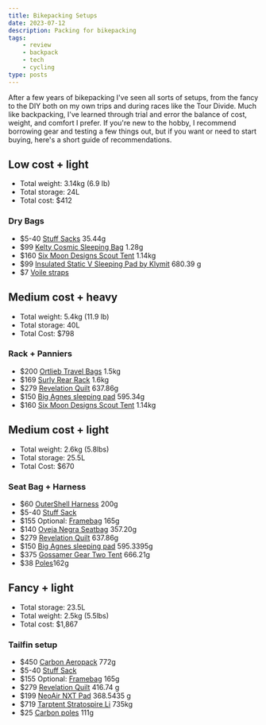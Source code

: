 ```yaml
---
title: Bikepacking Setups
date: 2023-07-12
description: Packing for bikepacking
tags: 
    - review
    - backpack
    - tech
    - cycling
type: posts
---
```


After a few years of bikepacking I've seen all sorts of setups, from the fancy to the DIY both on my own trips and during races like the Tour Divide. Much like backpacking, I've learned through trial and error the balance of cost, weight, and comfort I prefer. If you're new to the hobby, I recommend borrowing gear and testing a few things out, but if you want or need to start buying, here's a short guide of recommendations.

## Low cost + light

- Total weight: 3.14kg (6.9 lb)
- Total storage: 24L
- Total cost: $412

### Dry Bags

- $5-40 [Stuff Sacks](https://www.garagegrowngear.com/collections/ultralight-backpacking-gear-accessories/products/roll-top-dry-bags-ecopak-by-hilltop-packs?variant=43087933276347) 35.44g
- $99 [Kelty Cosmic Sleeping Bag](https://www.outdoorgearlab.com/reviews/camping-and-hiking/backpacking-sleeping-bag/kelty-cosmic-20) 1.28g
- $160 [Six Moon Designs Scout Tent](https://www.garagegrowngear.com/collections/shelters/products/skyscape-scout-by-six-moon-designs) 1.14kg
- $99 [Insulated Static V Sleeping Pad by Klymit](https://www.garagegrowngear.com/collections/sleeping-pads-pillows/products/static-v-insulated-sleeping-pad-by-klymit) 680.39 g
- $7 [Voile straps](https://www.voilestraps.com/voile-straps-20-inch-nylon-buckle.html)

## Medium cost + heavy

- Total weight: 5.4kg (11.9 lb)
- Total storage: 40L
- Total Cost: $798

### Rack + Panniers

- $200 [Ortlieb Travel Bags](https://www.tiptopbikeshop.com/product/ortlieb-back-roller-classic-pair-247307-1.htm) 1.5kg
- $169 [Surly Rear Rack](https://surlybikes.com/parts/rear_disc_rack) 1.6kg
- $279 [Revelation Quilt](https://www.garagegrowngear.com/collections/quilts-sleeping-bags/products/enigma-quilt-by-enlightened-equipment) 637.86g
- $150 [Big Agnes sleeping pad](https://www.outdoorgearlab.com/reviews/camping-and-hiking/sleeping-pad/big-agnes-rapide-sl-insulated) 595.34g
- $160 [Six Moon Designs Scout Tent](https://www.garagegrowngear.com/collections/shelters/products/skyscape-scout-by-six-moon-designs) 1.14kg

## Medium cost + light

- Total weight: 2.6kg (5.8lbs)
- Total storage: 25.5L
- Total Cost: $670

### Seat Bag + Harness

- $60 [OuterShell Harness](https://outershell.com/shop/stuff-sack-harness) 200g
- $5-40 [Stuff Sack](https://www.garagegrowngear.com/collections/ultralight-backpacking-gear-accessories/products/roll-top-dry-bags-ecopak-by-hilltop-packs?variant=43087933276347)
- $155 Optional: [Framebag](https://www.orucase.com/collections/frame-bags/products/design-labs-frame-pack) 165g
- $140 [Oveja Negra Seatbag](https://www.ovejanegrabikepacking.com/collections/seat-bags/products/gearjammer-seat-bag) 357.20g
- $279 [Revelation Quilt](https://www.garagegrowngear.com/collections/quilts-sleeping-bags/products/enigma-quilt-by-enlightened-equipment) 637.86g
- $150 [Big Agnes sleeping pad](https://www.outdoorgearlab.com/reviews/camping-and-hiking/sleeping-pad/big-agnes-rapide-sl-insulated) 595.3395g
- $375 [Gossamer Gear Two Tent](https://www.garagegrowngear.com/collections/shelters/products/the-two-by-gossamer-gear) 666.21g
- $38 [Poles](https://www.gossamergear.com/collections/shelters-sleeping-pads/products/the-one-pole-sets)162g

## Fancy + light
 
- Total storage: 23.5L
- Total weight: 2.5kg (5.5lbs)
- Total cost: $1,867

### Tailfin setup

- $450 [Carbon Aeropack](https://www.tailfin.cc/product/seat-packs/carbon-aeropacks/aeropack-carbon/?v=7516fd43adaa) 772g
- $5-40 [Stuff Sack](https://www.garagegrowngear.com/collections/ultralight-backpacking-gear-accessories/products/roll-top-dry-bags-ecopak-by-hilltop-packs?variant=43087933276347)
- $155 Optional: [Framebag](https://www.orucase.com/collections/frame-bags/products/design-labs-frame-pack) 165g
- $279 [Revelation Quilt](https://www.garagegrowngear.com/collections/quilts-sleeping-bags/products/enigma-quilt-by-enlightened-equipment) 416.74 g
- $199 [NeoAir NXT Pad](https://www.garagegrowngear.com/collections/sleeping-pads-pillows/products/neoair-xlite-sleeping-pad-by-thermarest) 368.5435 g
- $719 [Tarptent Stratospire Li](https://www.outdoorgearlab.com/reviews/camping-and-hiking/ultralight-tent/tarptent-stratospire-li) 735kg
- $25 [Carbon poles](https://www.tarptent.com/product/carbon-poly-pole/#tab-id-2) 111g